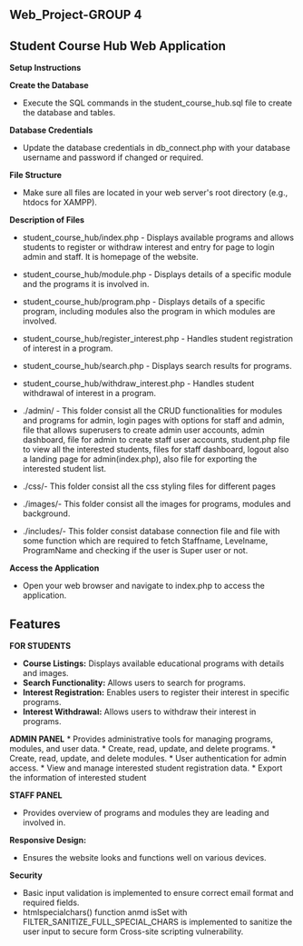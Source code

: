 ## Web_Project-GROUP 4

## Student Course Hub Web Application
**Setup Instructions**

**Create the Database**
* Execute the SQL commands in the student_course_hub.sql file to create the database and tables.

**Database Credentials**
* Update the database credentials in db_connect.php with your database username and password if changed or required.

**File Structure**
* Make sure all files are located in your web server's root directory (e.g., htdocs for XAMPP).

**Description of Files**
* student_course_hub/index.php - Displays available programs and allows students to register or withdraw interest and entry for page to login admin and staff. It is homepage of the website.
* student_course_hub/module.php - Displays details of a specific module and the programs it is involved in.
* student_course_hub/program.php - Displays details of a specific program, including modules also the program in which modules are involved.
* student_course_hub/register_interest.php -  Handles student registration of interest in a program.
* student_course_hub/search.php -  Displays search results for programs.
* student_course_hub/withdraw_interest.php -  Handles student withdrawal of interest in a program.
* ./admin/ - This folder consist all the CRUD functionalities for modules and programs for admin, login pages with options for staff and admin, file that allows superusers to create admin user accounts, admin dashboard, file for admin to create staff user accounts, student.php file to view all the interested students, files for staff dashboard, logout also a landing page for admin(index.php), also file for exporting the interested student list.

* ./css/- This folder consist all the css styling files for different pages
* ./images/- This folder consist all the images for programs, modules and background.
* ./includes/- This folder consist database connection file and file with some function which are required to fetch Staffname, Levelname, ProgramName and checking if the user is Super user or not.


**Access the Application**
* Open your web browser and navigate to index.php to access the application.


## Features

**FOR STUDENTS**
* **Course Listings:** Displays available educational programs with details and images.
* **Search Functionality:** Allows users to search for programs.
* **Interest Registration:** Enables users to register their interest in specific programs.
* **Interest Withdrawal:** Allows users to withdraw their interest in programs.


**ADMIN PANEL** 
    * Provides administrative tools for managing programs, modules, and user data.
    * Create, read, update, and delete programs.
    * Create, read, update, and delete modules.
    * User authentication for admin access.
    * View and manage interested student registration data.
    * Export the information of interested student
 
**STAFF PANEL**
* Provides overview of programs and modules they are leading and involved in.
  
 
**Responsive Design:** 
* Ensures the website looks and functions well on various devices.

**Security**
* Basic input validation is implemented to ensure correct email format and required fields.
* htmlspecialchars() function anmd isSet with FILTER_SANITIZE_FULL_SPECIAL_CHARS is implemented to sanitize the user input to secure form Cross-site scripting vulnerability.
